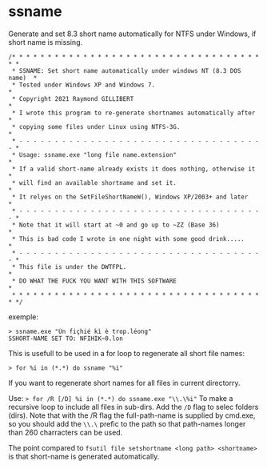 # ssname
Generate and set 8.3 short name automatically for NTFS under Windows, if short name is missing.
```
/* * * * * * * * * * * * * * * * * * * * * * * * * * * * * * * * * * * * *
 * SSNAME: Set short name automatically under windows NT (8.3 DOS name)  *
 * Tested under Windows XP and Windows 7.                                *
 * Copyright 2021 Raymond GILLIBERT                                      *
 * I wrote this program to re-generate shortnames automatically after    *
 * copying some files under Linux using NTFS-3G.                         *
 * - - - - - - - - - - - - - - - - - - - - - - - - - - - - - - - - - - - *
 * Usage: ssname.exe "long file name.extension"                          *
 * If a valid short-name already exists it does nothing, otherwise it    *
 * will find an available shortname and set it.                          *
 * It relyes on the SetFileShortNameW(), Windows XP/2003+ and later      *
 * - - - - - - - - - - - - - - - - - - - - - - - - - - - - - - - - - - - *
 * Note that it will start at ~0 and go up to ~ZZ (Base 36)              *
 * This is bad code I wrote in one night with some good drink.....       *
 * - - - - - - - - - - - - - - - - - - - - - - - - - - - - - - - - - - - *
 * This file is under the DWTFPL.                                        *
 * DO WHAT THE FUCK YOU WANT WITH THIS SOFTWARE                          *
 * * * * * * * * * * * * * * * * * * * * * * * * * * * * * * * * * * * * */
```
exemple:
```
> ssname.exe "Ùn fiçhié kì è trop.léong"
SSHORT-NAME SET TO: NFIHIK~0.lon
```
This is usefull to be used in a for loop to regenerate all short file names:

`> for %i in (*.*) do ssname "%i"`

If you want to regenerate short names for all files in current directorry.

Use: `> for /R [/D] %i in (*.*) do ssname.exe "\\.\%i"`
To make a recursive loop to include all files in sub-dirs.
Add the `/D` flag to selec folders (dirs).
Note that with the /R flag the full-path-name is supplied by cmd.exe, so you should add the `\\.\` prefic to the path so that path-names longer than 260 charracters can be used.

The point compared to `fsutil file setshortname <long path> <shortname>` is that short-name is generated automatically.

